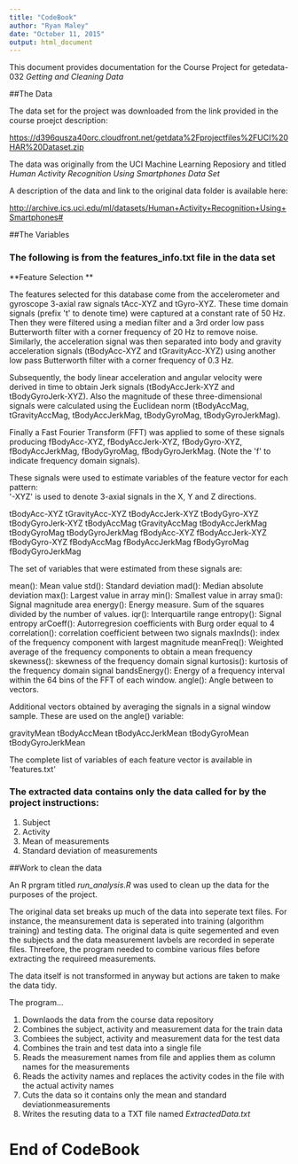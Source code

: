 ```yaml
---
title: "CodeBook"
author: "Ryan Maley"
date: "October 11, 2015"
output: html_document
---
```


This document provides documentation for the Course Project for getedata-032 *Getting and Cleaning Data*


##The Data

The data set for the project was downloaded from the link provided in the course proejct description:

https://d396qusza40orc.cloudfront.net/getdata%2Fprojectfiles%2FUCI%20HAR%20Dataset.zip

The data was originally from the UCI Machine  Learning Reposiory and titled *Human Activity Recognition Using Smartphones Data Set*

A description of the data and link to the original data folder is available here:

http://archive.ics.uci.edu/ml/datasets/Human+Activity+Recognition+Using+Smartphones#


##The Variables

### The following is from the features_info.txt file in the data set

**Feature Selection **


The features selected for this database come from the accelerometer and gyroscope 3-axial raw signals tAcc-XYZ and tGyro-XYZ. These time domain signals (prefix 't' to denote time) were captured at a constant rate of 50 Hz. Then they were filtered using a median filter and a 3rd order low pass Butterworth filter with a corner frequency of 20 Hz to remove noise. Similarly, the acceleration signal was then separated into body and gravity acceleration signals (tBodyAcc-XYZ and tGravityAcc-XYZ) using another low pass Butterworth filter with a corner frequency of 0.3 Hz. 

Subsequently, the body linear acceleration and angular velocity were derived in time to obtain Jerk signals (tBodyAccJerk-XYZ and tBodyGyroJerk-XYZ). Also the magnitude of these three-dimensional signals were calculated using the Euclidean norm (tBodyAccMag, tGravityAccMag, tBodyAccJerkMag, tBodyGyroMag, tBodyGyroJerkMag). 

Finally a Fast Fourier Transform (FFT) was applied to some of these signals producing fBodyAcc-XYZ, fBodyAccJerk-XYZ, fBodyGyro-XYZ, fBodyAccJerkMag, fBodyGyroMag, fBodyGyroJerkMag. (Note the 'f' to indicate frequency domain signals). 

These signals were used to estimate variables of the feature vector for each pattern:  
'-XYZ' is used to denote 3-axial signals in the X, Y and Z directions.

tBodyAcc-XYZ
tGravityAcc-XYZ
tBodyAccJerk-XYZ
tBodyGyro-XYZ
tBodyGyroJerk-XYZ
tBodyAccMag
tGravityAccMag
tBodyAccJerkMag
tBodyGyroMag
tBodyGyroJerkMag
fBodyAcc-XYZ
fBodyAccJerk-XYZ
fBodyGyro-XYZ
fBodyAccMag
fBodyAccJerkMag
fBodyGyroMag
fBodyGyroJerkMag

The set of variables that were estimated from these signals are: 

mean(): Mean value
std(): Standard deviation
mad(): Median absolute deviation 
max(): Largest value in array
min(): Smallest value in array
sma(): Signal magnitude area
energy(): Energy measure. Sum of the squares divided by the number of values. 
iqr(): Interquartile range 
entropy(): Signal entropy
arCoeff(): Autorregresion coefficients with Burg order equal to 4
correlation(): correlation coefficient between two signals
maxInds(): index of the frequency component with largest magnitude
meanFreq(): Weighted average of the frequency components to obtain a mean frequency
skewness(): skewness of the frequency domain signal 
kurtosis(): kurtosis of the frequency domain signal 
bandsEnergy(): Energy of a frequency interval within the 64 bins of the FFT of each window.
angle(): Angle between to vectors.

Additional vectors obtained by averaging the signals in a signal window sample. These are used on the angle() variable:

gravityMean
tBodyAccMean
tBodyAccJerkMean
tBodyGyroMean
tBodyGyroJerkMean

The complete list of variables of each feature vector is available in 'features.txt'


### The extracted data contains only the data called for by the project instructions:

1) Subject
2) Activity
3) Mean of measurements
4) Standard deviation of measurements


##Work to clean the data

An R prgram titled *run_analysis.R* was used to clean up the data for the purposes of the project.

The original data set breaks up much of the data into seperate text files. For instance, the meansurement data is seperated into training (algorithm training) and testing data. The original data is quite segemented and even the subjects and the data measurement lavbels are recorded in seperate files. Threefore, the program needed to combine various files before extracting the requireed measurements.

The data itself is not transformed in anyway but actions are taken to make the data tidy. 

The program...

1) Downlaods the data from the course data repository
2) Combines the subject, activity and measurement data for the train data
3) Combiees the subject, activity and measurement data for the test data
4) Combines the train and test data into a single file
5) Reads the measurement names from file and applies them as column names for the measurements
6) Reads the activity names and replaces the activity codes in the file with the actual activity names
7) Cuts the data so it contains only the mean and standard deviationmeasurements
8) Writes the resuting data to a TXT file named *ExtractedData.txt*

# End of CodeBook